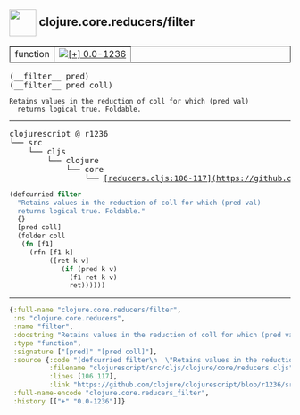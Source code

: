 ## <img width="48px" valign="middle" src="http://i.imgur.com/Hi20huC.png"> clojure.core.reducers/filter

 <table border="1">
<tr>
<td>function</td>
<td><a href="https://github.com/cljsinfo/api-refs/tree/0.0-1236"><img valign="middle" alt="[+] 0.0-1236" src="https://img.shields.io/badge/+-0.0--1236-lightgrey.svg"></a> </td>
</tr>
</table>

 <samp>
(__filter__ pred)<br>
(__filter__ pred coll)<br>
</samp>

```
Retains values in the reduction of coll for which (pred val)
  returns logical true. Foldable.
```

---

 <pre>
clojurescript @ r1236
└── src
    └── cljs
        └── clojure
            └── core
                └── <ins>[reducers.cljs:106-117](https://github.com/clojure/clojurescript/blob/r1236/src/cljs/clojure/core/reducers.cljs#L106-L117)</ins>
</pre>

```clj
(defcurried filter
  "Retains values in the reduction of coll for which (pred val)
  returns logical true. Foldable."
  {}
  [pred coll]
  (folder coll
   (fn [f1]
     (rfn [f1 k]
          ([ret k v]
             (if (pred k v)
               (f1 ret k v)
               ret))))))
```


---

```clj
{:full-name "clojure.core.reducers/filter",
 :ns "clojure.core.reducers",
 :name "filter",
 :docstring "Retains values in the reduction of coll for which (pred val)\n  returns logical true. Foldable.",
 :type "function",
 :signature ["[pred]" "[pred coll]"],
 :source {:code "(defcurried filter\n  \"Retains values in the reduction of coll for which (pred val)\n  returns logical true. Foldable.\"\n  {}\n  [pred coll]\n  (folder coll\n   (fn [f1]\n     (rfn [f1 k]\n          ([ret k v]\n             (if (pred k v)\n               (f1 ret k v)\n               ret))))))",
          :filename "clojurescript/src/cljs/clojure/core/reducers.cljs",
          :lines [106 117],
          :link "https://github.com/clojure/clojurescript/blob/r1236/src/cljs/clojure/core/reducers.cljs#L106-L117"},
 :full-name-encode "clojure.core.reducers_filter",
 :history [["+" "0.0-1236"]]}

```
